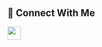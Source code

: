 <!--<img width="100%" src="github-header-image.png" alt="my banner"/>-->

## 👥 Connect With Me
<p>
<a href="https://www.linkedin.com/in/sai-srikanth-12491021b" style="border-radius: 10px;"><img src="https://img.shields.io/badge/linkedin-%230077B5.svg?style=for-the-badge&logo=linkedin&logoColor=white" style="margin-bottom: 4px;" height="30px" target="_blank"></a>
</p>

